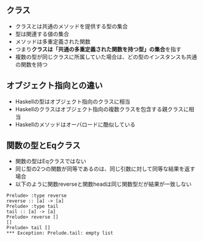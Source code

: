 ## クラス
- クラスとは共通のメソッドを提供する型の集合
- 型は関連する値の集合
- メソッドは多重定義された関数
- つまり**クラスは「共通の多重定義された関数を持つ型」の集合**を指す
- 複数の型が同じクラスに所属していた場合は、どの型のインスタンスも共通の関数を持つ

## オブジェクト指向との違い
- Haskellの型はオブジェクト指向のクラスに相当
- Haskellのクラスはオブジェクト指向の複数クラスを包含する親クラスに相当
- Haskellのメソッドはオーバロードに酷似している

## 関数の型とEqクラス
- 関数の型はEqクラスではない
- 同じ型の2つの関数が同等であるのは、同じ引数に対して同等な結果を返す場合
- 以下のように関数reverseと関数headは同じ関数型だが結果が一致しない

```
Prelude> :type reverse
reverse :: [a] -> [a]
Prelude> :type tail
tail :: [a] -> [a]
Prelude> reverse []
[]
Prelude> tail []
*** Exception: Prelude.tail: empty list
```
